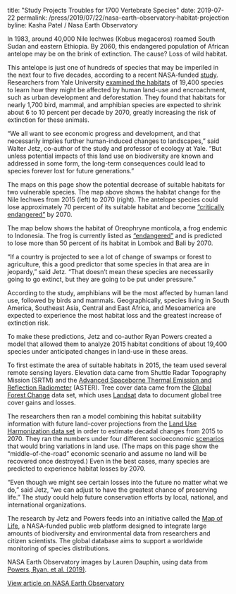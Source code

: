 title: "Study Projects Troubles for 1700 Vertebrate Species"
date: 2019-07-22
permalink: /press/2019/07/22/nasa-earth-observatory-habitat-projection
byline: Kasha Patel / Nasa Earth Observatory


In 1983, around 40,000 Nile lechwes (Kobus megaceros) roamed South Sudan and eastern Ethiopia. By 2060, this endangered population of African antelope may be on the brink of extinction. The cause? Loss of wild habitat.

This antelope is just one of hundreds of species that may be imperiled in the next four to five decades, according to a recent NASA-funded [study](https://doi.org/10.1038/s41558-019-0406-z). Researchers from Yale University [examined the habitats](https://news.yale.edu/2019/03/04/due-humans-extinction-risk-1700-animal-species-increase-2070) of 19,400 species to learn how they might be affected by human land-use and encroachment, such as urban development and deforestation. They found that habitats for nearly 1,700 bird, mammal, and amphibian species are expected to shrink about 6 to 10 percent per decade by 2070, greatly increasing the risk of extinction for these animals.

“We all want to see economic progress and development, and that necessarily implies further human-induced changes to landscapes,” said Walter Jetz, co-author of the study and professor of ecology at Yale. “But unless potential impacts of this land use on biodiversity are known and addressed in some form, the long-term consequences could lead to species forever lost for future generations.”

The maps on this page show the potential decrease of suitable habitats for two vulnerable species. The map above shows the habitat change for the Nile lechwes from 2015 (left) to 2070 (right). The antelope species could lose approximately 70 percent of its suitable habitat and become [“critically endangered”](https://www.iucnredlist.org/species/11034/50189177) by 2070.

The map below shows the habitat of Oreophryne monticola, a frog endemic to Indonesia. The frog is currently listed as [“endangered”](https://www.iucnredlist.org/species/57925/114919880) and is predicted to lose more than 50 percent of its habitat in Lombok and Bali by 2070.

“If a country is projected to see a lot of change of swamps or forest to agriculture, this a good predictor that some species in that area are in jeopardy,” said Jetz. “That doesn’t mean these species are necessarily going to go extinct, but they are going to be put under pressure.”

According to the study, amphibians will be the most affected by human land use, followed by birds and mammals. Geographically, species living in South America, Southeast Asia, Central and East Africa, and Mesoamerica are expected to experience the most habitat loss and the greatest increase of extinction risk.

To make these predictions, Jetz and co-author Ryan Powers created a model that allowed them to analyze 2015 habitat conditions of about 19,400 species under anticipated changes in land-use in these areas.

To first estimate the area of suitable habitats in 2015, the team used several remote sensing layers. Elevation data came from Shuttle Radar Topography Mission (SRTM) and the [Advanced Spaceborne Thermal Emission and Reflection Radiometer](https://asterweb.jpl.nasa.gov/gdem.asp) (ASTER). Tree cover data came from the [Global Forest Change](https://earthenginepartners.appspot.com/science-2013-global-forest) data set, which uses [Landsat](https://landsat.gsfc.nasa.gov/) data to document global tree cover gains and losses.

The researchers then ran a model combining this habitat suitability information with future land-cover projections from the [Land Use Harmonization data set](http://luh.umd.edu/) in order to estimate decadal changes from 2015 to 2070. They ran the numbers under four different socioeconomic [scenarios](https://www.ipcc-data.org/guidelines/pages/glossary/glossary_r.html) that would bring variations in land use. (The maps on this page show the “middle-of-the-road” economic scenario and assume no land will be recovered once destroyed.) Even in the best cases, many species are predicted to experience habitat losses by 2070.

“Even though we might see certain losses into the future no matter what we do,” said Jetz, “we can adjust to have the greatest chance of preserving life.” The study could help future conservation efforts by local, national, and international organizations.

The research by Jetz and Powers feeds into an initiative called the [Map of Life](https://mol.org/en/species/), a NASA-funded public web platform designed to integrate large amounts of biodiversity and environmental data from researchers and citizen scientists. The global database aims to support a worldwide monitoring of species distributions.

NASA Earth Observatory images by Lauren Dauphin, using data from [Powers, Ryan, et al. (2019)](https://doi.org/10.1038/s41558-019-0406-z).

[View article on NASA Earth Observatory](https://earthobservatory.nasa.gov/images/145340/study-projects-troubles-for-1700-vertebrate-species)
